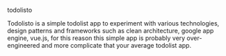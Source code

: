 todolisto

Todolisto is a simple todolist app to experiment with various technologies, design patterns and frameworks 
such as clean architecture, google app engine, vue.js, for this reason this simple app is probably
very over-engineered and more complicate that your average todolist app.